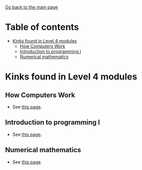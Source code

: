 [Go back to the main page](https://world-class.github.io/REPL/)

# Table of contents
<!-- vim-markdown-toc GFM -->

* [Kinks found in Level 4 modules](#kinks-found-in-level-4-modules)
    * [How Computers Work](#how-computers-work)
    * [Introduction to programming I](#introduction-to-programming-i)
    * [Numerical mathematics](#numerical-mathematics)

<!-- vim-markdown-toc -->

# Kinks found in Level 4 modules
## How Computers Work
- See [this page](../kinks/level4/how_computers_work/README.md).

## Introduction to programming I
- See [this page](../kinks/level4/introduction_to_programming_i/README.md).

## Numerical mathematics
- See [this page](../kinks/level4/numerical_mathematics/README.md).
